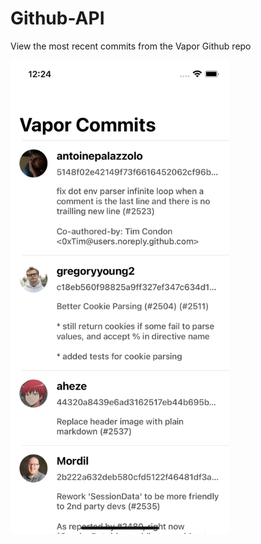 # Github-API
View the most recent commits from the Vapor Github repo

<img src="./screenshot.png" width="350">
